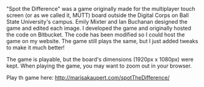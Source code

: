"Spot the Difference" was a game originally made for the multiplayer touch screen (or as we called it, MUTT) board outside the Digital Corps on Ball State University's campus. Emily Mixter and Ian Buchanan designed the game and edited each image. I developed the game and originally hosted the code on Bitbucket. The code has been modified so I could host the game on my website. The game still plays the same, but I just added tweaks to make it much better!

The game is playable, but the board's dimensions (1920px x 1080px) were kept. When playing the game, you may want to zoom out in your browser.

Play th game here: http://marisakaupert.com/spotTheDifference/
